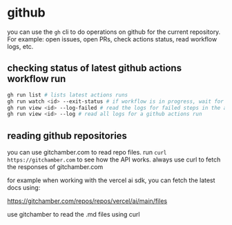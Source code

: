 # github

you can use the `gh` cli to do operations on github for the current repository. For example: open issues, open PRs, check actions status, read workflow logs, etc.

## checking status of latest github actions workflow run

```bash
gh run list # lists latest actions runs
gh run watch <id> --exit-status # if workflow is in progress, wait for the run to complete. the actions run is finished when this command exits. Set a tiemout of at least 10 minutes when running this command
gh run view <id> --log-failed # read the logs for failed steps in the actions run
gh run view <id> --log # read all logs for a github actions run
```

## reading github repositories

you can use gitchamber.com to read repo files. run `curl https://gitchamber.com` to see how the API works. always use curl to fetch the responses of gitchamber.com

for example when working with the vercel ai sdk, you can fetch the latest docs using:

https://gitchamber.com/repos/repos/vercel/ai/main/files

use gitchamber to read the .md files using curl
